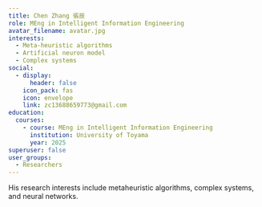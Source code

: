 ```yaml
---
title: Chen Zhang 張辰
role: MEng in Intelligent Information Engineering
avatar_filename: avatar.jpg
interests:
  - Meta-heuristic algorithms
  - Artificial neuron model
  - Complex systems
social:
  - display:
      header: false
    icon_pack: fas
    icon: envelope
    link: zc13688659773@gmail.com
education:
  courses:
    - course: MEng in Intelligent Information Engineering
      institution: University of Toyama
      year: 2025
superuser: false
user_groups:
  - Researchers
---
```

His research interests include metaheuristic algorithms, complex systems, and neural networks.